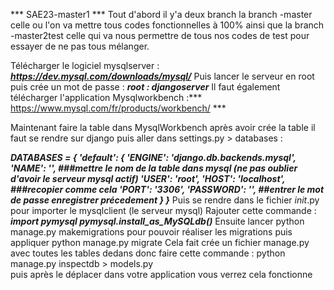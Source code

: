 *** SAE23-master1 ***
Tout d'abord il y'a deux branch la branch -master celle ou l'on va mettre tous codes fonctionnelles à 100% ainsi que la branch -master2test celle qui va nous permettre de tous nos codes de test
pour essayer de ne pas tous mélanger. 

Télécharger le logiciel mysqlserver : ***https://dev.mysql.com/downloads/mysql/***
Puis lancer le serveur en root puis crée un mot de passe : ***root : djangoserver***
Il faut également télécharger l'application Mysqlworkbench :*** https://www.mysql.com/fr/products/workbench/ ***


Maintenant faire la table dans MysqlWorkbench après avoir crée la table il faut se rendre sur django puis aller dans settings.py > databases :

***DATABASES = {
    'default': {
        'ENGINE': 'django.db.backends.mysql', 
        'NAME': '', ###mettre le nom de la table dans mysql (ne pas oublier d'avoir le serveur mysql actif)
        'USER': 'root',
        'HOST': 'localhost', ###recopier comme cela
        'PORT': '3306',
        'PASSWORD': '', ##entrer le mot de passe enregistrer précedement 
    }
}***
Puis se rendre dans le fichier _init_.py pour importer le mysqlclient (le serveur mysql) 
  Rajouter cette commande : 
        ***import pymysql
        pymysql.install_as_MySQLdb()***
Ensuite lancer python manage.py makemigrations pour pouvoir réaliser les migrations puis appliquer python manage.py migrate 
Cela fait crée un fichier manage.py avec toutes les tables dedans donc faire cette commande :
python manage.py inspectdb > models.py  
puis après le déplacer dans votre application vous verrez cela fonctionne

